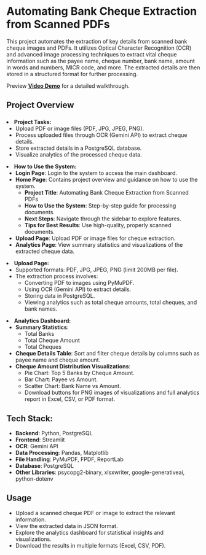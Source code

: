 

# Automating Bank Cheque Extraction from Scanned PDFs

This project automates the extraction of key details from scanned bank cheque images and PDFs. It utilizes Optical Character Recognition (OCR) and advanced image processing techniques to extract vital cheque information such as the payee name, cheque number, bank name, amount in words and numbers, MICR code, and more. The extracted details are then stored in a structured format for further processing.

Preview [**Video Demo**](https://drive.google.com/file/d/1auC_fv5Wb1GInphJgwB6nwOCJ3nsFvEf/view?usp=sharing) for a detailed walkthrough.

## Project Overview



### <ul>
  <li><strong>Project Tasks:</strong>
    <ul>
      <li>Upload PDF or image files (PDF, JPG, JPEG, PNG).</li>
      <li>Process uploaded files through OCR (Gemini API) to extract cheque details.</li>
      <li>Store extracted details in a PostgreSQL database.</li>
      <li>Visualize analytics of the processed cheque data.</li>
    </ul>
  </li>

  <li><strong>How to Use the System:</strong>
    <ul>
      <li><strong>Login Page</strong>: Login to the system to access the main dashboard.</li>
      <li><strong>Home Page</strong>: Contains project overview and guidance on how to use the system.
        <ul>
          <li><strong>Project Title</strong>: Automating Bank Cheque Extraction from Scanned PDFs</li>
          <li><strong>How to Use the System</strong>: Step-by-step guide for processing documents.</li>
          <li><strong>Next Steps</strong>: Navigate through the sidebar to explore features.</li>
          <li><strong>Tips for Best Results</strong>: Use high-quality, properly scanned documents.</li>
        </ul>
      </li>
      <li><strong>Upload Page</strong>: Upload PDF or image files for cheque extraction.</li>
      <li><strong>Analytics Page</strong>: View summary statistics and visualizations of the extracted cheque data.</li>
    </ul>
  </li>

  <li><strong>Upload Page:</strong>
    <ul>
      <li>Supported formats: PDF, JPG, JPEG, PNG (limit 200MB per file).</li>
      <li>The extraction process involves:
        <ul>
          <li>Converting PDF to images using PyMuPDF.</li>
          <li>Using OCR (Gemini API) to extract details.</li>
          <li>Storing data in PostgreSQL.</li>
          <li>Viewing analytics such as total cheque amounts, total cheques, and bank names.</li>
        </ul>
      </li>
    </ul>
  </li>

  <li><strong>Analytics Dashboard:</strong>
    <ul>
      <li><strong>Summary Statistics</strong>:
        <ul>
          <li>Total Banks</li>
          <li>Total Cheque Amount</li>
          <li>Total Cheques</li>
        </ul>
      </li>
      <li><strong>Cheque Details Table</strong>: Sort and filter cheque details by columns such as payee name and cheque amount.</li>
      <li><strong>Cheque Amount Distribution Visualizations</strong>:
        <ul>
          <li>Pie Chart: Top 5 Banks by Cheque Amount.</li>
          <li>Bar Chart: Payee vs Amount.</li>
          <li>Scatter Chart: Bank Name vs Amount.</li>
          <li>Download buttons for PNG images of visualizations and full analytics report in Excel, CSV, or PDF format.</li>
        </ul>
      </li>
    </ul>
  </li>
</ul>

## Tech Stack:
<ul>
  <li><strong>Backend</strong>: Python, PostgreSQL</li>
  <li><strong>Frontend</strong>: Streamlit</li>
  <li><strong>OCR</strong>: Gemini API</li>
  <li><strong>Data Processing</strong>: Pandas, Matplotlib</li>
  <li><strong>File Handling</strong>: PyMuPDF, FPDF, ReportLab</li>
  <li><strong>Database</strong>: PostgreSQL</li>
  <li><strong>Other Libraries</strong>: psycopg2-binary, xlsxwriter, google-generativeai, python-dotenv</li>
</ul>



## Usage

<ul>
  <li>Upload a scanned cheque PDF or image to extract the relevant information.</li>
  <li>View the extracted data in JSON format.</li>
  <li>Explore the analytics dashboard for statistical insights and visualizations.</li>
  <li>Download the results in multiple formats (Excel, CSV, PDF).</li>
</ul>



